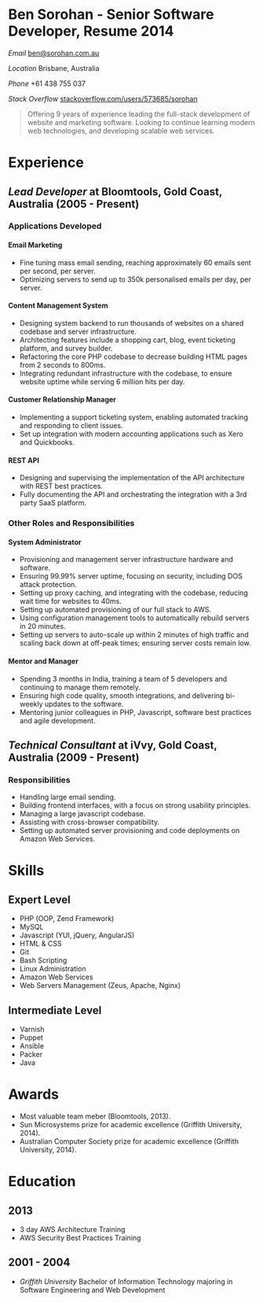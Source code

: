 
# Ben Sorohan - Senior Software Developer, Resume 2014

*Email* ben@sorohan.com.au

*Location* Brisbane, Australia

*Phone* +61 438 755 037

*Stack Overflow* [stackoverflow.com/users/573685/sorohan](http://stackoverflow.com/users/573685/sorohan "Stack Overflow")

 > Offering 9 years of experience leading the full-stack development of website and marketing
 > software. Looking to continue learning modern web technologies, and developing scalable web services.

# Experience

## *Lead Developer* at Bloomtools, Gold Coast, Australia (2005 - Present)

### Applications Developed

#### Email Marketing

 * Fine tuning mass email sending, reaching approximately 60 emails sent per second, per server.
 * Optimizing servers to send up to 350k personalised emails per day, per server.

#### Content Management System

 * Designing system backend to run thousands of websites on a shared codebase and server infrastructure.
 * Architecting features include a shopping cart, blog, event ticketing platform, and survey builder.
 * Refactoring the core PHP codebase to decrease building HTML pages from 2 seconds to 800ms.
 * Integrating redundant infrastructure with the codebase, to ensure website uptime while serving 6 million hits per day.

#### Customer Relationship Manager

 * Implementing a support ticketing system, enabling automated tracking and responding to client issues.
 * Set up integration with modern accounting applications such as Xero and Quickbooks.

#### REST API

 * Designing and supervising the implementation of the API architecture with REST best practices.
 * Fully documenting the API and orchestrating the integration with a 3rd party SaaS platform.

### Other Roles and Responsibilities

#### System Administrator
 * Provisioning and management server infrastructure hardware and software.
 * Ensuring 99.99% server uptime, focusing on security, including DOS attack protection.
 * Setting up proxy caching, and integrating with the codebase, reducing wait time for websites to 40ms.
 * Setting up automated provisioning of our full stack to AWS.
 * Using configuration management tools to automatically rebuild servers in 20 minutes.
 * Setting up servers to auto-scale up within 2 minutes of high traffic and scaling back down at off-peak times; ensuring server costs remain low.

#### Mentor and Manager
 * Spending 3 months in India, training a team of 5 developers and continuing to manage them remotely.
 * Ensuring high code quality, smooth integrations, and delivering bi-weekly updates to the software.
 * Mentoring junior colleagues in PHP, Javascript, software best practices and agile development.

## *Technical Consultant* at iVvy, Gold Coast, Australia (2009 - Present)

### Responsibilities

  * Handling large email sending.
  * Building frontend interfaces, with a focus on strong usability principles.
  * Managing a large javascript codebase.
  * Assisting with cross-browser compatibility.
  * Setting up automated server provisioning and code deployments on Amazon Web Services.

# Skills

##   Expert Level

 * PHP (OOP, Zend Framework)
 * MySQL
 * Javascript (YUI, jQuery, AngularJS)
 * HTML & CSS
 * Git
 * Bash Scripting
 * Linux Administration
 * Amazon Web Services
 * Web Servers Management (Zeus, Apache, Nginx)

##   Intermediate Level

 * Varnish
 * Puppet
 * Ansible
 * Packer
 * Java

# Awards
 * Most valuable team meber (Bloomtools, 2013).
 * Sun Microsystems prize for academic excellence (Griffith University, 2014).
 * Australian Computer Society prize for academic excellence (Griffith University, 2014).

# Education

## 2013

 * 3 day AWS Architecture Training
 * AWS Security Best Practices Training

## 2001 - 2004
 * *Griffith University* Bachelor of Information Technology majoring in Software Engineering and Web Development
